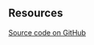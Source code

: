 <!--lede
  The Design System provides styling for the <a href="https://developer.mozilla.org/en-US/docs/Web/HTML/Element/hr">horizontal rule element</a>, which renders a divider between sections of content and signifies a thematic break.
lede-->

<!--twig
{% embed "@tch/includes/example.twig" with { line_highlight: "8" } %}
{% block content %}
<p>
  Lorem ipsum dolor sit amet, consectetur adipiscing elit, sed do
  eiusmod tempor incididunt ut labore et dolore magna aliqua. Ut
  enim ad minim veniam, quis nostrud exercitation ullamco laboris
  nisi ut aliquip ex ea commodo consequat.
</p>

<hr>

<p>
  Duis aute irure dolor in reprehenderit in voluptate velit esse
  cillum dolore eu fugiat nulla pariatur. Excepteur sint occaecat
  cupidatat non proident, sunt in culpa qui officia deserunt mollit
  anim id est laborum.
</p>
{% endblock %}
{% endembed %}
twig-->

## Resources
[Source code on GitHub](https://github.com/jacecotton/tcds/blob/main/styles/content/horizontal-rule.scss)